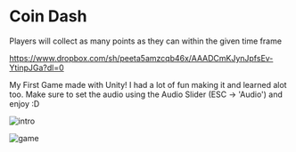 # Coin Dash
Players will collect as many points as they can within the given time frame

https://www.dropbox.com/sh/peeta5amzcqb46x/AAADCmKJynJpfsEv-YtinpJGa?dl=0

My First Game made with Unity! I had a lot of fun making it and learned alot too. Make sure to set the audio using the Audio Slider (ESC -> 'Audio') and enjoy :D

![intro](https://user-images.githubusercontent.com/42984201/113255213-8d19e900-9295-11eb-9b4d-68b6d80625f1.PNG)



![game](https://user-images.githubusercontent.com/42984201/113255251-986d1480-9295-11eb-9bbc-dda74f5d0122.PNG)
